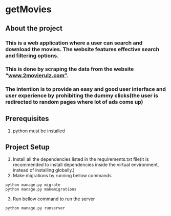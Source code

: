 # getMovies
## About the project
### This is a web application where a user can search and download the movies. The website features effective search and filtering options. 
### This is done by scraping the data from the website “www.2movierulz.com”. 
### The intention is to provide an easy and good user interface and user experience by prohibiting the dummy clicks(the user is redirected to random pages where lot of ads come up)

## Prerequisites 
1. python must be installed

## Project Setup
1. Install all the dependencies listed in the requirements.txt file(It is recommended to install dependencies inside the virtual environment, instead of installing globally.)
2. Make migrations by running bellow commands
```
python manage.py migrate
python manage.py makemigrations
```
3. Run bellow command to run the server
```
python manage.py runserver
```
